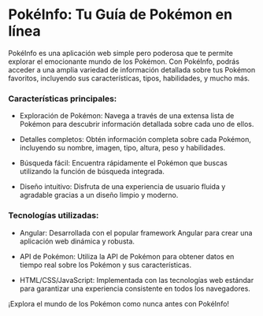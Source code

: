 # PokéInfo: Tu Guía de Pokémon en línea
PokéInfo es una aplicación web simple pero poderosa que te permite explorar el emocionante mundo de los Pokémon. Con PokéInfo, podrás acceder a una amplia variedad de información detallada sobre tus Pokémon favoritos, incluyendo sus características, tipos, habilidades, y mucho más.

### Características principales:
- Exploración de Pokémon: Navega a través de una extensa lista de Pokémon para descubrir información detallada sobre cada uno de ellos.

- Detalles completos: Obtén información completa sobre cada Pokémon, incluyendo su nombre, imagen, tipo, altura, peso y habilidades.

- Búsqueda fácil: Encuentra rápidamente el Pokémon que buscas utilizando la función de búsqueda integrada.

- Diseño intuitivo: Disfruta de una experiencia de usuario fluida y agradable gracias a un diseño limpio y moderno.

### Tecnologías utilizadas:
- Angular: Desarrollada con el popular framework Angular para crear una aplicación web dinámica y robusta.

- API de Pokémon: Utiliza la API de Pokémon para obtener datos en tiempo real sobre los Pokémon y sus características.

- HTML/CSS/JavaScript: Implementada con las tecnologías web estándar para garantizar una experiencia consistente en todos los navegadores.

¡Explora el mundo de los Pokémon como nunca antes con PokéInfo!